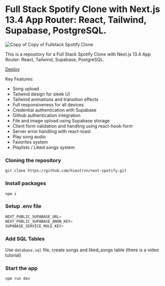 # Full Stack Spotify Clone with Next.js 13.4 App Router: React, Tailwind, Supabase, PostgreSQL.

![Copy of Copy of Fullstack Spotify Clone](https://github.com/hieutrvn/next-spotify/assets/63142288/a1a52382-4101-4d04-857a-4c3ea1ffe579)

This is a repository for a Full Stack Spotify Clone with Next.js 13.4 App Router: React, Tailwind, Supabase, PostgreSQL.

[Deploy](https://next-spotify-3rnaiex4k-hieutrvn.vercel.app/)

Key Features:

- Song upload
- Tailwind design for sleek UI
- Tailwind animations and transition effects
- Full responsiveness for all devices
- Credential authentication with Supabase
- Github authentication integration
- File and image upload using Supabase storage
- Client form validation and handling using react-hook-form
- Server error handling with react-toast
- Play song audio
- Favorites system
- Playlists / Liked songs system


### Cloning the repository

```shell
git clone https://github.com/hieutrvn/next-spotify.git
```

### Install packages

```shell
npm i
```

### Setup .env file

```js
NEXT_PUBLIC_SUPABASE_URL=
NEXT_PUBLIC_SUPABASE_ANON_KEY=
SUPABASE_SERVICE_ROLE_KEY=
```

### Add SQL Tables

Use `database.sql` file, create songs and liked_songs table (there is a video tutorial)

### Start the app

```shell
npm run dev
```

